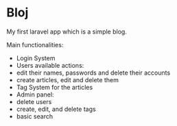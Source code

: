 # Bloj
My first laravel app which is a simple blog.

Main functionalities:
 - Login System
 - Users available actions:
  - edit their names, passwords and delete their accounts
  - create articles, edit and delete them
 - Tag System for the articles
 - Admin panel:
  - delete users
  - create, edit, and delete tags
 - basic search
 
